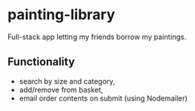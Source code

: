 # painting-library

Full-stack app letting my friends borrow my paintings.

## Functionality 
* search by size and category, 
* add/remove from basket, 
* email order contents on submit (using Nodemailer)





